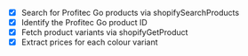 - [x] Search for Profitec Go products via shopifySearchProducts
- [x] Identify the Profitec Go product ID
- [x] Fetch product variants via shopifyGetProduct
- [x] Extract prices for each colour variant